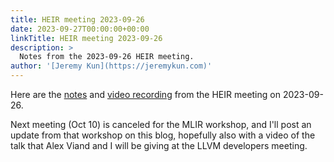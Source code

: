 ```yaml
---
title: HEIR meeting 2023-09-26
date: 2023-09-27T00:00:00+00:00
linkTitle: HEIR meeting 2023-09-26
description: >
  Notes from the 2023-09-26 HEIR meeting.
author: '[Jeremy Kun](https://jeremykun.com)'
---
```


Here are the
[notes](https://docs.google.com/document/d/1pkG8eaSUddAySJWjQHIFqe0hyYkO0wH9X0JtnR6wlWo/edit?usp=sharing)
and
[video recording](https://drive.google.com/file/d/1xaH-G3SZPVv_gEpUkfhFuvUTUwU2ZKLY/view?usp=sharing)
from the HEIR meeting on 2023-09-26.

Next meeting (Oct 10) is canceled for the MLIR workshop, and I'll post an update
from that workshop on this blog, hopefully also with a video of the talk that
Alex Viand and I will be giving at the LLVM developers meeting.
